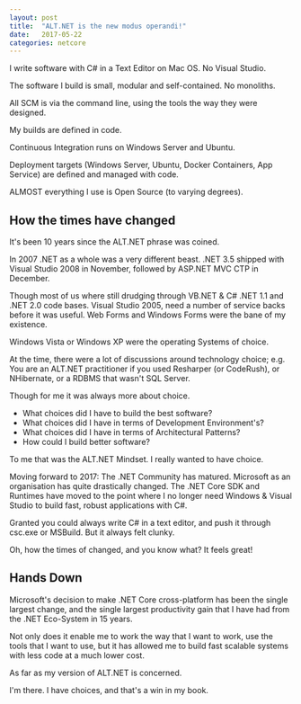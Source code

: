 ```yaml
---
layout: post
title:  "ALT.NET is the new modus operandi!"
date:   2017-05-22
categories: netcore
---
```


I write software with C# in a Text Editor on Mac OS. No Visual Studio.

The software I build is small, modular and self-contained. No monoliths.

All SCM is via the command line, using the tools the way they were designed.

My builds are defined in code.

Continuous Integration runs on Windows Server and Ubuntu.

Deployment targets (Windows Server, Ubuntu, Docker Containers, App Service) are defined and managed with code.

ALMOST everything I use is Open Source (to varying degrees).

## How the times have changed

It's been 10 years since the ALT.NET phrase was coined.

In 2007 .NET as a whole was a very different beast. .NET 3.5 shipped with Visual Studio 2008 in November, followed by ASP.NET MVC CTP in December.

Though most of us where still drudging through VB.NET & C# .NET 1.1 and .NET 2.0 code bases. Visual Studio 2005, need a number of service backs before it was useful. Web Forms and Windows Forms were the bane of my existence.

Windows Vista or Windows XP were the operating Systems of choice.

At the time, there were a lot of discussions around technology choice; e.g. You are an ALT.NET practitioner if you used Resharper (or CodeRush), or NHibernate, or a RDBMS that wasn't SQL Server.

Though for me it was always more about choice.

- What choices did I have to build the best software?
- What choices did I have in terms of Development Environment's?
- What choices did I have in terms of Architectural Patterns?
- How could I build better software?

To me that was the ALT.NET Mindset. I really wanted to have choice.

Moving forward to 2017:  The .NET Community has matured. Microsoft as an organisation has quite drastically changed. The .NET Core SDK and Runtimes have moved to the point where I no longer need Windows & Visual Studio to build fast, robust applications with C#.

Granted you could always write C# in a text editor, and push it through csc.exe or MSBuild. But it always felt clunky.

Oh, how the times of changed, and you know what? It feels great!

## Hands Down

Microsoft's decision to make .NET Core cross-platform has been the single largest change, and the single largest productivity gain that I have had from the .NET Eco-System in 15 years.

Not only does it enable me to work the way that I want to work, use the tools that I want to use, but it has allowed me to build fast scalable systems with less code at a much lower cost.

As far as my version of ALT.NET is concerned.

I'm there. I have choices, and that's a win in my book.
